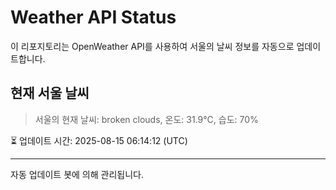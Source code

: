 
# Weather API Status

이 리포지토리는 OpenWeather API를 사용하여 서울의 날씨 정보를 자동으로 업데이트합니다.

## 현재 서울 날씨
> 서울의 현재 날씨: broken clouds, 온도: 31.9°C, 습도: 70%

⏳ 업데이트 시간: 2025-08-15 06:14:12 (UTC)

---
자동 업데이트 봇에 의해 관리됩니다.
